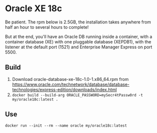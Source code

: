 # Oracle XE 18c
Be patient. The rpm below is 2.5GB, the installation takes anywhere from half an hour to several hours to complete!

But at the end, you'll have an Oracle DB running inside a container,
with a container database (XE) with one pluggable database (XEPDB1),
with the listener at the default port (1521) and Enterprise Manager Express on port 5500.

## Build

  1. Download oracle-database-xe-18c-1.0-1.x86_64.rpm from https://www.oracle.com/technetwork/database/database-technologies/express-edition/downloads/index.html
  2. `docker build --build-arg ORACLE_PASSWORD=mySecr4tPassw0rd -t my/oracle18c:latest .`

## Use

	docker run --init --rm --name oracle my/oracle18c:latest
